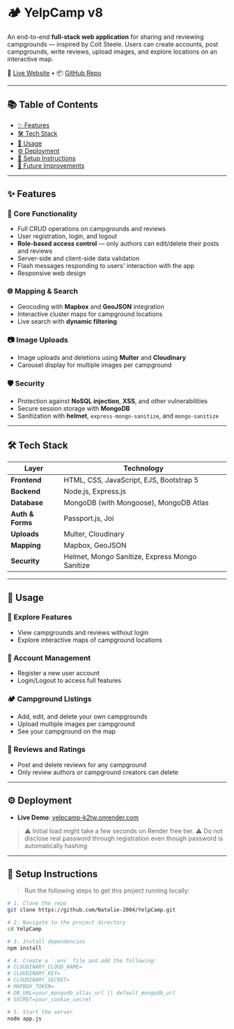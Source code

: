 # 🏕️ YelpCamp v8

An end-to-end **full-stack web application** for sharing and reviewing campgrounds — inspired by Colt Steele. Users can create accounts, post campgrounds, write reviews, upload images, and explore locations on an interactive map.

🔗 [Live Website](https://yelpcamp-k2tw.onrender.com/) • 📦 [GitHub Repo](https://github.com/Natalie-2004/YelpCamp/tree/main)

---

## 📚 Table of Contents

- [✨ Features](#-features)
- [🛠️ Tech Stack](#-tech-stack)
- [🚀 Usage](#-usage)
- [⚙️ Deployment](#-deployment)
- [📄 Setup Instructions](#-setup-instructions)
- [🧪 Future Improvements](#-future-improvements)

---

## ✨ Features

### 🔧 Core Functionality
- Full CRUD operations on campgrounds and reviews
- User registration, login, and logout
- **Role-based access control** — only authors can edit/delete their posts and reviews
- Server-side and client-side data validation
- Flash messages responding to users' interaction with the app
- Responsive web design

### 🌐 Mapping & Search
- Geocoding with **Mapbox** and **GeoJSON** integration
- Interactive cluster maps for campground locations
- Live search with **dynamic filtering**

### 📷 Image Uploads
- Image uploads and deletions using **Multer** and **Cloudinary**
- Carousel display for multiple images per campground

### 🛡️ Security
- Protection against **NoSQL injection**, **XSS**, and other vulnerabilities
- Secure session storage with **MongoDB**
- Sanitization with **helmet**, `express-mongo-sanitize`, and `mongo-sanitize`

---

## 🛠️ Tech Stack

| Layer        | Technology |
|--------------|------------|
| **Frontend** | HTML, CSS, JavaScript, EJS, Bootstrap 5 |
| **Backend**  | Node.js, Express.js |
| **Database** | MongoDB (with Mongoose), MongoDB Atlas |
| **Auth & Forms** | Passport.js, Joi |
| **Uploads**  | Multer, Cloudinary |
| **Mapping**  | Mapbox, GeoJSON |
| **Security** | Helmet, Mongo Sanitize, Express Mongo Sanitize |

---

## 🚀 Usage

### 🧭 Explore Features
- View campgrounds and reviews without login
- Explore interactive maps of campground locations

### 📝 Account Management
- Register a new user account
- Login/Logout to access full features

### 🏕️ Campground Listings
- Add, edit, and delete your own campgrounds
- Upload multiple images per campground
- See your campground on the map

### 💬 Reviews and Ratings
- Post and delete reviews for any campground
- Only review authors or campground creators can delete

---

## ⚙️ Deployment

- **Live Demo**: [yelpcamp-k2tw.onrender.com](https://yelpcamp-k2tw.onrender.com/)
> ⚠️ Initial load might take a few seconds on Render free tier.
> ⚠️ Do not disclose real password through registration even though password is automatically hashing

---

## 📄 Setup Instructions

> Run the following steps to get this project running locally:

```bash
# 1. Clone the repo
git clone https://github.com/Natalie-2004/YelpCamp.git

# 2. Navigate to the project directory
cd YelpCamp

# 3. Install dependencies
npm install

# 4. Create a `.env` file and add the following:
# CLOUDINARY_CLOUD_NAME=
# CLOUDINARY_KEY=
# CLOUDINARY_SECRET=
# MAPBOX_TOKEN=
# DB_URL=your_mongodb_atlas_url || default_mongodb_url
# SECRET=your_cookie_secret

# 5. Start the server
node app.js
